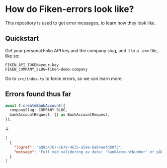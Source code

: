# How do Fiken-errors look like?

This repository is used to get error messages, to learn how they look like.

## Quickstart

Get your personal Folio API key and the company slug, add it to a `.env` file, like so:

```
FIKEN_API_TOKEN=your-key
FIKEN_COMPANY_SLUG=fiken-demo-company
```

Go to `src/index.ts` to force errors, so we can learn more.

## Errors found thus far

```typescript
await f.createBankAccount({
  companySlug: COMPANY_SLUG,
  bankAccountRequest: {} as BankAccountRequest,
});
```

↓

```json
[
  {
    "logref": "ad834767-c679-4635-a59e-beb4aefd00f3",
    "message": "Feil ved validering av data: 'bankAccountNumber' er påkrevd. 'type' er påkrevd. 'name' er påkrevd. "
  }
]
```
